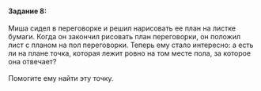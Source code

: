 #### Задание 8: ####
Миша сидел в переговорке и решил нарисовать ее план на листке бумаги. Когда он закончил рисовать план переговорки, он положил лист с планом на пол переговорки. Теперь ему стало интересно: а есть ли на плане точка, которая лежит ровно на том месте пола, за которое она отвечает?
<br/><br/>
Помогите ему найти эту точку.
